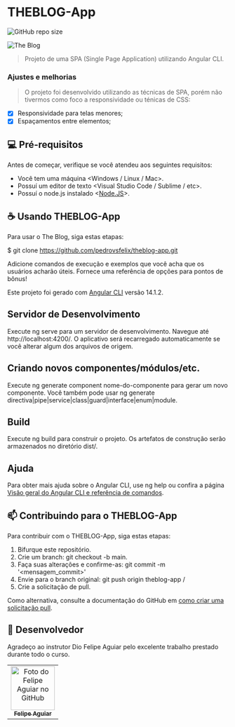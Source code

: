 # THEBLOG-App
![GitHub repo size](https://img.shields.io/github/repo-size/pedrovsfelix/theblog-app)

<img src="" style="max-height: 430px;" alt="The Blog">

> Projeto de uma SPA (Single Page Application) utilizando Angular CLI.

### Ajustes e melhorias

> O projeto foi desenvolvido utilizando as técnicas de SPA, porém não tivermos como foco a responsividade ou ténicas de CSS:

- [x]  Responsividade para telas menores;
- [x]  Espaçamentos entre elementos;

## 💻 Pré-requisitos

Antes de começar, verifique se você atendeu aos seguintes requisitos:

- Você tem uma máquina <Windows / Linux / Mac>.
- Possuí um editor de texto <Visual Studio Code / Sublime / etc>.
- Possuí o node.js instalado <[Node.JS](https://nodejs.org/en/download)>.

## ☕ Usando THEBLOG-App

Para usar o The Blog, siga estas etapas:


$ git clone https://github.com/pedrovsfelix/theblog-app.git


Adicione comandos de execução e exemplos que você acha que os usuários acharão úteis. Fornece uma referência de opções para pontos de bônus!

Este projeto foi gerado com [Angular CLI](https://github.com/angular/angular-cli) versão 14.1.2.

## Servidor de Desenvolvimento

Execute ng serve para um servidor de desenvolvimento. Navegue até http://localhost:4200/. O aplicativo será recarregado automaticamente se você alterar algum dos arquivos de origem.

## Criando novos componentes/módulos/etc.

Execute ng generate component nome-do-componente para gerar um novo componente. Você também pode usar ng generate directiva|pipe|service|class|guard|interface|enum|module.

## Build

Execute ng build para construir o projeto. Os artefatos de construção serão armazenados no diretório dist/.

## Ajuda

Para obter mais ajuda sobre o Angular CLI, use ng help ou confira a página [Visão geral do Angular CLI e referência de comandos](https://angular.io/cli).


## 📫 Contribuindo para o THEBLOG-App

Para contribuir com o THEBLOG-App, siga estas etapas:

1. Bifurque este repositório.
2. Crie um branch: git checkout -b main.
3. Faça suas alterações e confirme-as: git commit -m '<mensagem_commit>'
4. Envie para o branch original: git push origin theblog-app / <local>
5. Crie a solicitação de pull.

Como alternativa, consulte a documentação do GitHub em [como criar uma solicitação pull](https://help.github.com/en/github/collaborating-with-issues-and-pull-requests/creating-a-pull-request).

## 🤝 Desenvolvedor

Agradeço ao instrutor Dio Felipe Aguiar pelo excelente trabalho prestado durante todo o curso.

<table>
  <tr>
    <td align="center">
      <a href="https://github.com/felipeAguiarCode" title="Felipe Aguiar">
        <img src="https://avatars.githubusercontent.com/u/37452836?v=4" width="100px;" alt="Foto do Felipe Aguiar no GitHub"/><br>
        <sub>
          <b>Felipe Aguiar</b>
        </sub>
      </a>
    </td>
  </tr>
</table>
